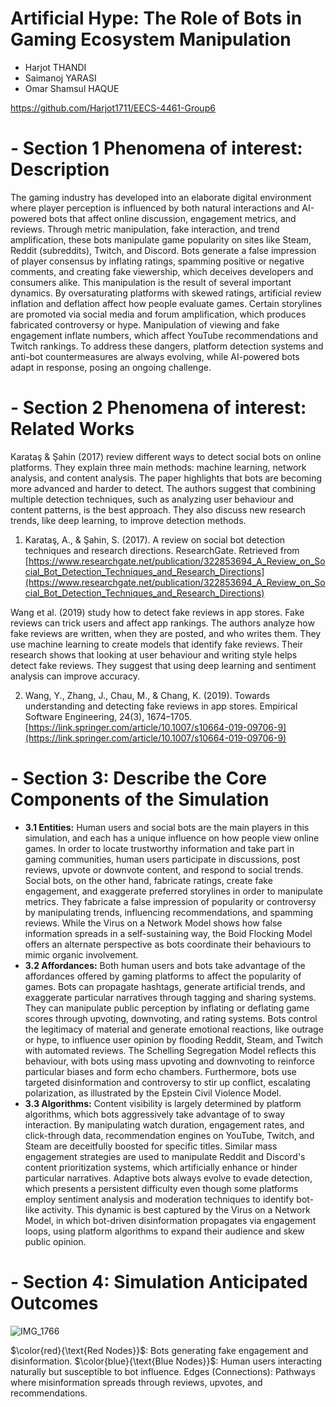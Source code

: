 # Artificial Hype: The Role of Bots in Gaming Ecosystem Manipulation

- Harjot THANDI
- Saimanoj YARASI
- Omar Shamsul HAQUE

https://github.com/Harjot1711/EECS-4461-Group6


# - Section 1 Phenomena of interest: Description

The gaming industry has developed into an elaborate digital environment where player perception is influenced by both natural interactions and AI-powered bots that affect online discussion, engagement metrics, and 
reviews. Through metric manipulation, fake interaction, and trend amplification, these bots manipulate game popularity on sites like Steam, Reddit (subreddits), Twitch, and Discord. Bots generate a false impression
of player consensus by inflating ratings, spamming positive or negative comments, and creating fake viewership, which deceives developers and consumers alike. This manipulation is the result of several important
dynamics. By oversaturating platforms with skewed ratings, artificial review inflation and deflation affect how people evaluate games. Certain storylines are promoted via social media and forum amplification, 
which produces fabricated controversy or hype. Manipulation of viewing and fake engagement inflate numbers, which affect YouTube recommendations and Twitch rankings. To address these dangers, platform detection 
systems and anti-bot countermeasures are always evolving, while AI-powered bots adapt in response, posing an ongoing challenge.


# - Section 2 Phenomena of interest: Related Works

Karataş & Şahin (2017) review different ways to detect social bots on online platforms. They explain three main methods: machine learning, network analysis, and content analysis. The paper highlights that bots are becoming more advanced and harder to detect. The authors suggest that combining multiple detection techniques, such as analyzing user behaviour and content patterns, is the best approach. They also discuss new research trends, like deep learning, to improve detection methods.

1. Karataş, A., & Şahin, S. (2017). A review on social bot detection techniques and research directions. ResearchGate. Retrieved from [https://www.researchgate.net/publication/322853694_A_Review_on_Social_Bot_Detection_Techniques_and_Research_Directions](https://www.researchgate.net/publication/322853694_A_Review_on_Social_Bot_Detection_Techniques_and_Research_Directions)

Wang et al. (2019) study how to detect fake reviews in app stores. Fake reviews can trick users and affect app rankings. The authors analyze how fake reviews are written, when they are posted, and who writes them. They use machine learning to create models that identify fake reviews. Their research shows that looking at user behaviour and writing style helps detect fake reviews. They suggest that using deep learning and sentiment analysis can improve accuracy.

2. Wang, Y., Zhang, J., Chau, M., & Chang, K. (2019). Towards understanding and detecting fake reviews in app stores. Empirical Software Engineering, 24(3), 1674–1705. [https://link.springer.com/article/10.1007/s10664-019-09706-9](https://link.springer.com/article/10.1007/s10664-019-09706-9)


# - Section 3: Describe the Core Components of the Simulation

- __3.1 Entities:__ Human users and social bots are the main players in this simulation, and each has a unique influence on how people view online games. In order to locate trustworthy information and take part in gaming communities, human users participate in discussions, post reviews, upvote or downvote content, and respond to social trends. Social bots, on the other hand, fabricate ratings, create fake engagement, and exaggerate preferred storylines in order to manipulate metrics. They fabricate a false impression of popularity or controversy by manipulating trends, influencing recommendations, and spamming reviews. While the Virus on a Network Model shows how false information spreads in a self-sustaining way, the Boid Flocking Model offers an alternate perspective as bots coordinate their behaviours to mimic organic involvement.
- __3.2 Affordances:__ Both human users and bots take advantage of the affordances offered by gaming platforms to affect the popularity of games. Bots can propagate hashtags, generate artificial trends, and exaggerate particular narratives through tagging and sharing systems. They can manipulate public perception by inflating or deflating game scores through upvoting, downvoting, and rating systems. Bots control the legitimacy of material and generate emotional reactions, like outrage or hype, to influence user opinion by flooding Reddit, Steam, and Twitch with automated reviews. The Schelling Segregation Model reflects this behaviour, with bots using mass upvoting and downvoting to reinforce particular biases and form echo chambers. Furthermore, bots use targeted disinformation and controversy to stir up conflict, escalating polarization, as illustrated by the Epstein Civil Violence Model. 
- __3.3 Algorithms:__ Content visibility is largely determined by platform algorithms, which bots aggressively take advantage of to sway interaction. By manipulating watch duration, engagement rates, and click-through data, recommendation engines on YouTube, Twitch, and Steam are deceitfully boosted for specific titles. Similar mass engagement strategies are used to manipulate Reddit and Discord's content prioritization systems, which artificially enhance or hinder particular narratives. Adaptive bots always evolve to evade detection, which presents a persistent difficulty even though some platforms employ sentiment analysis and moderation techniques to identify bot-like activity. This dynamic is best captured by the Virus on a Network Model, in which bot-driven disinformation propagates via engagement loops, using platform algorithms to expand their audience and skew public opinion. 

# - Section 4: Simulation Anticipated Outcomes

![IMG_1766](https://github.com/user-attachments/assets/745ab836-c4a7-4ef9-92ab-ae2af1cb6d81)

<p>$\color{red}{\text{Red Nodes}}$: Bots generating fake engagement and disinformation.
$\color{blue}{\text{Blue Nodes}}$: Human users interacting naturally but susceptible to bot influence.
Edges (Connections): Pathways where misinformation spreads through reviews, upvotes, and recommendations.
</p>

